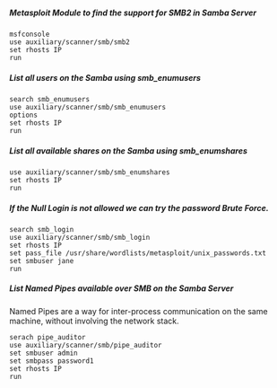 ##### Metasploit Module to find the support for SMB2 in Samba Server
```
msfconsole
use auxiliary/scanner/smb/smb2
set rhosts IP
run
```

##### List all users on the Samba using smb_enumusers
```
search smb_enumusers
use auxiliary/scanner/smb/smb_enumusers
options
set rhosts IP
run
```

##### List all available shares on the Samba using smb_enumshares
```
use auxiliary/scanner/smb/smb_enumshares
set rhosts IP
run
```

##### If the ***Null Login*** is not allowed we can try the password ***Brute Force***.
```
search smb_login
use auxiliary/scanner/smb/smb_login
set rhosts IP
set pass_file /usr/share/wordlists/metasploit/unix_passwords.txt
set smbuser jane
run
```

##### List Named Pipes available over SMB on the Samba Server 
Named Pipes are a way for inter-process communication on the same machine, without involving the network stack.
```
serach pipe_auditor
use auxiliary/scanner/smb/pipe_auditor
set smbuser admin
set smbpass password1
set rhosts IP
run
```